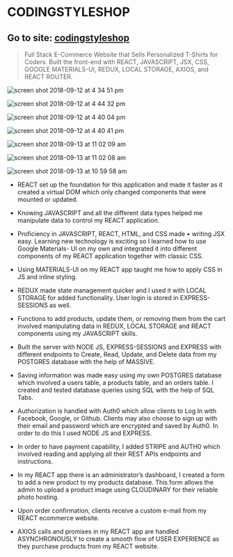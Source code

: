 # CODINGSTYLESHOP
## Go to site: [codingstyleshop](www.codingstyleshop.com)

>Full Stack E-Commerce Website that Sells Personalized T-Shirts for Coders.
>Built the front-end with REACT, JAVASCRIPT, JSX, CSS, GOOGLE MATERIALS-UI,
>REDUX, LOCAL STORAGE, AXIOS, and REACT ROUTER.

![screen shot 2018-09-12 at 4 34 51 pm](https://user-images.githubusercontent.com/29646098/45974809-5ba27180-bff7-11e8-9c61-92c0db4cc40f.png)

![screen shot 2018-09-12 at 4 44 32 pm](https://user-images.githubusercontent.com/29646098/45974839-6eb54180-bff7-11e8-8315-61b34c2b6bb8.png)

![screen shot 2018-09-12 at 4 40 04 pm](https://user-images.githubusercontent.com/29646098/45974874-84c30200-bff7-11e8-9a7b-080fd7189747.png)

![screen shot 2018-09-12 at 4 40 41 pm](https://user-images.githubusercontent.com/29646098/45974893-95737800-bff7-11e8-9a80-e29df4a43428.png)

![screen shot 2018-09-13 at 11 02 09 am](https://user-images.githubusercontent.com/29646098/45975017-f00cd400-bff7-11e8-88a5-5c6499cfa94e.png)


![screen shot 2018-09-13 at 11 02 08 am](https://user-images.githubusercontent.com/29646098/45974968-c3f15300-bff7-11e8-8693-33183639cbf9.png)

![screen shot 2018-09-13 at 10 59 58 am](https://user-images.githubusercontent.com/29646098/45974992-d53a5f80-bff7-11e8-9aff-910f94a9b313.png)


* REACT set up the foundation for this application and made it faster as it created
a virtual DOM which only changed components that were mounted or updated.

* Knowing JAVASCRIPT and all the different data types helped me manipulate
data to control my REACT application.

* Proficiency in JAVASCRIPT, REACT, HTML, and CSS made • writing JSX easy.
Learning new technology is exciting so I learned how to use Google Materials-
UI on my own and integrated it into different components of my REACT
application together with classic CSS.

* Using MATERIALS-UI on my REACT app taught me how to apply CSS in JS and
inline styling.

* REDUX made state management quicker and I used it with LOCAL STORAGE for
added functionality. User login is stored in EXPRESS-SESSIONS as well.

* Functions to add products, update them, or removing them from the cart
involved manipulating data in REDUX, LOCAL STORAGE and REACT components
using my JAVASCRIPT skills.

* Built the server with NODE JS, EXPRESS-SESSIONS and EXPRESS with different
endpoints to Create, Read, Update, and Delete data from my POSTGRES
database with the help of MASSIVE.

* Saving information was made easy using my own POSTGRES database which
involved a users table, a products table, and an orders table. I created and
tested database queries using SQL with the help of SQL Tabs.

* Authorization is handled with Auth0 which allow clients to Log In with
Facebook, Google, or Github. Clients may also choose to sign up with their email
and password which are encrypted and saved by Auth0. In order to do this
I used NODE JS and EXPRESS.

* In order to have payment capability, I added STRIPE and AUTH0 which involved
reading and applying all their REST APIs endpoints and instructions.

* In my REACT app there is an administrator’s dashboard, I created a form to add
a new product to my products database. This form allows the admin to upload
a product image using CLOUDINARY for their reliable photo hosting.

* Upon order confirmation, clients receive a custom e-mail from my REACT ecommerce
website.

* AXIOS calls and promises in my REACT app are handled ASYNCHRONOUSLY to
create a smooth flow of USER EXPERIENCE as they purchase products from my
REACT website.

